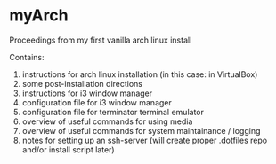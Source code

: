 # myArch
Proceedings from my first vanilla arch linux install

Contains:
1) instructions for arch linux installation (in this case: in VirtualBox)
2) some post-installation directions
3) instructions for i3 window manager
4) configuration file for i3 window manager
5) configuration file for terminator terminal emulator
6) overview of useful commands for using media
7) overview of useful commands for system maintainance / logging
8) notes for setting up an ssh-server
(will create proper .dotfiles repo and/or install script later)
